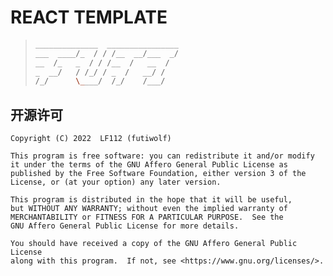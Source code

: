 
# REACT TEMPLATE

> ```bash
> ______________  ________________
> ___  ____/_  / / /__  __/___  _/
> __  /_   _  / / /__  /   __  /  
> _  __/   / /_/ / _  /   __/ /   
> /_/      \____/  /_/    /___/   
> ```

## 开源许可

    Copyright (C) 2022  LF112 (futiwolf)

    This program is free software: you can redistribute it and/or modify
    it under the terms of the GNU Affero General Public License as
    published by the Free Software Foundation, either version 3 of the
    License, or (at your option) any later version.

    This program is distributed in the hope that it will be useful,
    but WITHOUT ANY WARRANTY; without even the implied warranty of
    MERCHANTABILITY or FITNESS FOR A PARTICULAR PURPOSE.  See the
    GNU Affero General Public License for more details.

    You should have received a copy of the GNU Affero General Public License
    along with this program.  If not, see <https://www.gnu.org/licenses/>.
